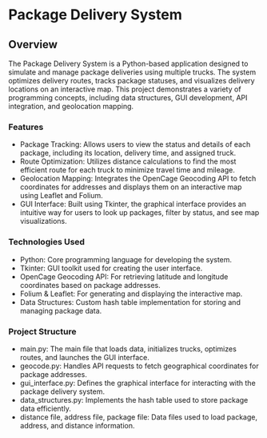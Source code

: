 # Package Delivery System
## Overview
The Package Delivery System is a Python-based application designed to simulate and manage package deliveries using multiple trucks. The system optimizes delivery routes, tracks package statuses, and visualizes delivery locations on an interactive map. This project demonstrates a variety of programming concepts, including data structures, GUI development, API integration, and geolocation mapping.

### Features
* Package Tracking: Allows users to view the status and details of each package, including its location, delivery time, and assigned truck.
* Route Optimization: Utilizes distance calculations to find the most efficient route for each truck to minimize travel time and mileage.
* Geolocation Mapping: Integrates the OpenCage Geocoding API to fetch coordinates for addresses and displays them on an interactive map using Leaflet and Folium.
* GUI Interface: Built using Tkinter, the graphical interface provides an intuitive way for users to look up packages, filter by status, and see map visualizations.

### Technologies Used
* Python: Core programming language for developing the system.
* Tkinter: GUI toolkit used for creating the user interface.
* OpenCage Geocoding API: For retrieving latitude and longitude coordinates based on package addresses.
* Folium & Leaflet: For generating and displaying the interactive map.
* Data Structures: Custom hash table implementation for storing and managing package data.

### Project Structure
* main.py: The main file that loads data, initializes trucks, optimizes routes, and launches the GUI interface.
* geocode.py: Handles API requests to fetch geographical coordinates for package addresses.
* gui_interface.py: Defines the graphical interface for interacting with the package delivery system.
* data_structures.py: Implements the hash table used to store package data efficiently.
* distance file, address file, package file: Data files used to load package, address, and distance information.
